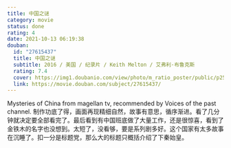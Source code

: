 ```yaml
---
title: 中国之谜
category: movie
status: done
rating: 4
date: 2021-10-13 06:19:38
douban:
  id: "27615437"
  title: 中国之谜
  subtitle: 2016 / 美国 / 纪录片 / Keith Melton / 艾弗利·布鲁克斯
  rating: 7.4
  cover: https://img1.doubanio.com/view/photo/m_ratio_poster/public/p2508803560.jpg
  link: https://movie.douban.com/subject/27615437/
---
```


Mysteries of China from magellan tv, recommended by Voices of the past channel. 制作功底了得，画面再现精细自然，故事有意思，循序渐进。看了几分钟就决定要全部看完了。最后看到有中国班底做了大量工作，还是很惊喜，看到了金铁木的名字也没想到。太短了，没看够，要是系列剧多好。这个国家有太多故事在沉睡了。扣一分是标题党，那么大的标题只概括介绍了下秦始皇。